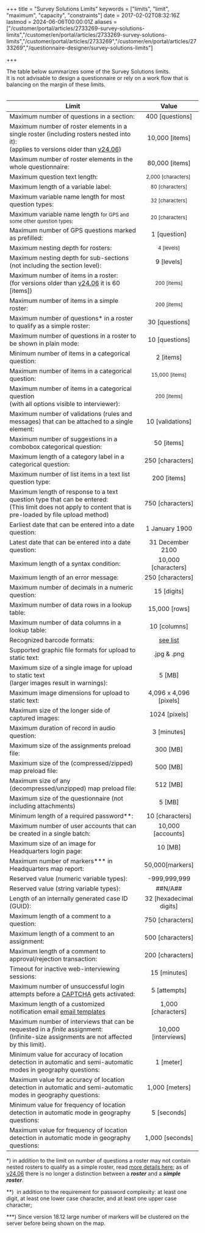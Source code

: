 ﻿+++
title = "Survey Solutions Limits"
keywords = ["limits", "limit", "maximum", "capacity", "constraints"]
date = 2017-02-02T08:32:16Z
lastmod = 2024-06-06T00:00:01Z
aliases = ["/customer/portal/articles/2733269-survey-solutions-limits","/customer/en/portal/articles/2733269-survey-solutions-limits","/customer/portal/articles/2733269","/customer/en/portal/articles/2733269","/questionnaire-designer/survey-solutions-limits"]

+++

The table below summarizes some of the Survey Solutions limits.  
It is not advisable to design a questionnaire or rely on a work flow that
is balancing on the margin of these limits.  
 

<table class="table table-striped ">
<thead>
<tr class="header">
<th>Limit</th>
<th style="text-align: center;">Value</th>
</tr>
</thead>
<tbody>

<tr>
<td>Maximum number of questions in a section:</td>
<td style="text-align: center;">400 [questions]</td>
</tr>
<tr>
<td>Maximum number of roster elements in a single roster (including rosters nested into it):<BR>
(applies to versions older than <A href="/release-notes/version-24-06#roster-limits-revised">v24.06</A>)
</td>
<td style="text-align: center;">10,000 [items]</td>
</tr>
<tr>
<td>Maximum number of roster elements in the whole questionnaire:</td>
<td style="text-align: center;">80,000 [items]</td>
</tr>
<tr>
<td>Maximum question text length:</td>
<td style="text-align: center;"><span style="font-size: 13px;">2,000 [characters] </span></td>
</tr>
<tr>
<td>Maximum length of a variable label:</td>
<td style="text-align: center;"><span style="font-size: 13px;">80 [characters]</span></td>
</tr>
<tr>
<td>Maximum variable name length for most question types:</td>
<td style="text-align: center;"><span style="font-size: 13px;">32 [characters]</span></td>
</tr>
<tr>
<td>Maximum variable name length <span style="font-size: 13px;">for GPS and some other question types:</span></td>
<td style="text-align: center;"><span style="font-size: 13px;">20 [characters]</span></td>
</tr>
<tr>
<td>Maximum number of GPS questions marked as prefilled:</td>
<td style="text-align: center;">1 [question]</td>
</tr>
<tr>
<td>Maximum nesting depth for rosters:</td>
<td style="text-align: center;"><span style="font-size: 13px;">4 [levels]</span></td>
</tr>
<tr>
<td>Maximum nesting depth for sub-sections<br />
(not including the section level):</td>
<td style="text-align: center;">9 [levels]</td>
</tr>
<tr>
<td>Maximum number of items in a roster:<BR>
(for versions older than <A href="/release-notes/version-24-06#roster-limits-revised">v24.06</A> it is 60 [items])

</td>
<td style="text-align: center;"><span style="font-size: 13px;">200 [items]</span></td>
</tr>
<tr>
<td>Maximum number of items in a simple roster:</td>
<td style="text-align: center;"><span style="font-size: 13px;">200 [items]</span></td>
</tr>
<tr>
<td>Maximum number of questions* in a roster to qualify as a simple roster:</td>
<td style="text-align: center;">30 [questions]</td>
</tr>
<tr>
<td>Maximum number of questions in a roster to be shown in plain mode:</td>
<td style="text-align: center;">10 [questions]</td>
</tr>
<tr>
<td>Minimum number of items in a categorical question:</td>
<td style="text-align: center;">2 [items]</td>
</tr>
<tr>
<td>Maximum number of items in a categorical question:</td>
<td style="text-align: center;"><span style="font-size: 13px;">15,000 [items]</span></td>
</tr>
<tr>
<td>Maximum number of items in a categorical question<br />
(with all options visible to interviewer):</td>
<td style="text-align: center;"><span style="font-size: 13px;">200 [items]</span></td>
</tr>
<tr>
<td>Maximum number of validations (rules and messages) that can be attached to a single element:</td>
<td style="text-align: center;">10 [validations]</td>
</tr>
<tr>
<td>Maximum number of suggestions in a combobox categorical question:</td>
<td style="text-align: center;">50 [items]</td>
</tr>
<tr>
<td>Maximum length of a category label in a categorical question:</td>
<td style="text-align: center;">250 [characters]</td>
</tr>
<tr>
<td>Maximum number of list items in a text list question type:</td>
<td style="text-align: center;">200 [items]</td>
</tr>
<tr>
<td>Maximum length of response to a text question type that can be entered:<BR>
(This limit does not apply to content that is pre-loaded by file upload method)</td>
<td style="text-align: center;">750 [characters]</td>
</tr>
<tr>
<td>Earliest date that can be entered into a date question:</td>
<td style="text-align: center;">1 January 1900</td>
</tr>
<tr>
<td>Latest date that can be entered into a date question:</td>
<td style="text-align: center;">31 December 2100</td>
</tr>
<tr>
<td>Maximum length of a syntax condition:</td>
<td style="text-align: center;">10,000 [characters]</td>
</tr>
<tr>
<td>Maximum length of an error message:</td>
<td style="text-align: center;">250 [characters]</td>
</tr>
<tr>
<td>Maximum number of decimals in a numeric question:</td>
<td style="text-align: center;">15 [digits]</td>
</tr>
<tr>
<td>Maximum number of data rows in a lookup table:</td>
<td style="text-align: center;">15,000 [rows]</td>
</tr>
<tr>
<td>Maximum number of data columns in a lookup table:</td>
<td style="text-align: center;">10 [columns]</td>
</tr>
<tr>
<td>Recognized barcode formats:</td>
<td style="text-align: center;"><a href="/questionnaire-designer/recognized-barcode-formats">see list</a></td>
</tr>
<tr>
<td>Supported graphic file formats for upload to static text:</td>
<td style="text-align: center;">.jpg &amp; .png</td>
</tr>
<tr>
<td>Maximum size of a single image for upload to static text<br />
(larger images result in warnings): </td>
<td style="text-align: center;">5 [MB]</td>
</tr>
<tr>
<td>Maximum image dimensions for upload to static text: </td>
<td style="text-align: center;">4,096 x 4,096 [pixels]</td>
</tr>
<tr>
<td>Maximum size of the longer side of captured images:</td>
<td style="text-align: center;">1024 [pixels]</td>
</tr>
<tr>
<td>Maximum duration of record in audio question:</td>
<td style="text-align: center;">3 [minutes]</td>
</tr>
<tr>
<td>Maximum size of the assignments preload file:</td>
<td style="text-align: center;">300 [MB]</td>
</tr>
<tr>
<td>Maximum size of the (compressed/zipped) map preload file:</td>
<td style="text-align: center;">500 [MB]</td>
</tr>
<td>Maximum size of any (decompressed/unzipped) map preload file:</td>
<td style="text-align: center;">512 [MB]</td>
</tr>
<tr>
<td>Maximum size of the questionnaire (not including attachments)</td>
<td style="text-align: center;">5 [MB]</td>
</tr>
<tr>
<td>Minimum length of a required password**:</td>
<td style="text-align: center;"><span style="text-align: center;">10 [characters]</span></td>
</tr>
<tr>
<td>Maximum number of user accounts that can be created in a single batch:</td>
<td style="text-align: center;">10,000 [accounts]</td>
</tr>
<tr>
<td>Maximum size of an image for Headquarters login page:</td>
<td style="text-align: center;">10 [MB]</td>
</tr>
<tr>
<td>Maximum number of markers*** in Headquarters map report:</td>
<td style="text-align: center;">50,000[markers]</td>
</tr>
<tr>
<td>Reserved value (numeric variable types):</td>
<td style="text-align: center;">-999,999,999</td>
</tr>
<tr>
<td>Reserved value (string variable types):</td>
<td style="text-align: center;">##N/A##</td>
</tr>
<tr>
<td>Length of an internally generated case ID (GUID):</td>
<td style="text-align: center;">32 [hexadecimal digits]</td>
</tr>
<tr>
<td>Maximum length of a comment to a question:</td>
<td style="text-align: center;">750 [characters]</td>
</tr>
<td>Maximum length of a comment to an assignment:</td>
<td style="text-align: center;">500 [characters]</td>
</tr>
<td>Maximum length of a comment to approval/rejection transaction:</td>
<td style="text-align: center;">200 [characters]</td>
</tr>
<tr>
<td>Timeout for inactive web-interviewing sessions:</td>
<td style="text-align: center;">15 [minutes]</td>
</tr>
<tr>
<td>Maximum number of unsuccessful login attempts before a
<A href="/headquarters/accounts/captcha/">CAPTCHA</A> gets activated:</td>
<td style="text-align: center;">5 [attempts]</td>
</tr>
<tr>
<td>Maximum length of a customized notification email
<A href="/headquarters/cawi/email-templates/">email templates</A></td>
<td style="text-align: center;">1,000 [characters]</td>
</tr>
<tr>
<td>Maximum number of interviews that can be requested in a <I>finite</I> assignment:<BR>
(Infinite-size assignments are not affected by this limit).</td>
<td style="text-align: center;">10,000 [interviews]</td>
</tr>




<tr>
<td>Minimum value for accuracy of location detection in automatic and semi-automatic modes in geography questions:</td>
<td style="text-align: center;">1 [meter]</td>
</tr>
<tr>
<td>Maximum value for accuracy of location detection in automatic and semi-automatic modes in geography questions:</td>
<td style="text-align: center;">1,000 [meters]</td>
</tr>

<tr>
<td>Minimum value for frequency of location detection in automatic mode in geography questions:</td>
<td style="text-align: center;">5 [seconds]</td>
</tr>

<tr>
<td>Maximum value for frequency of location detection in automatic mode in geography questions:</td>
<td style="text-align: center;">1,000 [seconds]</td>
</tr>






</tbody>
</table>


\*) in addition to the limit on number of questions a roster may not
contain nested rosters to qualify as a simple roster, read [more details
here](/customer/en/portal/articles/2472543-rosters); as of 
<A href="/release-notes/version-24-06#roster-limits-revised">v24.06</A> 
there is no longer a distinction between a ***roster*** and a ***simple roster***. 

\*\*)  in addition to the requirement for password complexity: at least
one digit, at least one lower case character, and at least one upper
case character;  

\*\*\*) Since version 18.12 large number of markers will be clustered on the server before being shown on the map.
